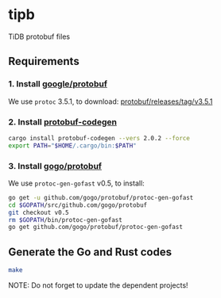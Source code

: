 # tipb

TiDB protobuf files

## Requirements

### 1. Install [google/protobuf](https://github.com/google/protobuf)

We use `protoc` 3.5.1, to download: [protobuf/releases/tag/v3.5.1](https://github.com/google/protobuf/releases/tag/v3.5.1)

### 2. Install [protobuf-codegen](https://github.com/stepancheg/rust-protobuf/tree/master/protobuf-codegen)

```sh
cargo install protobuf-codegen --vers 2.0.2 --force
export PATH="$HOME/.cargo/bin:$PATH"
```

### 3. Install [gogo/protobuf](https://github.com/gogo/protobuf)

We use `protoc-gen-gofast` v0.5, to install:

```sh
go get -u github.com/gogo/protobuf/protoc-gen-gofast
cd $GOPATH/src/github.com/gogo/protobuf
git checkout v0.5
rm $GOPATH/bin/protoc-gen-gofast
go get github.com/gogo/protobuf/protoc-gen-gofast
```

## Generate the Go and Rust codes

```sh
make
```

NOTE: Do not forget to update the dependent projects!
